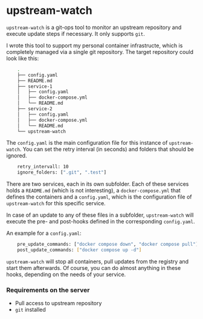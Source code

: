 # upstream-watch

`upstream-watch` is a git-ops tool to monitor an upstream repository and execute update steps if necessary.
It only supports `git`.

I wrote this tool to support my personal container infrastructe, which is completely managed via a single
git repository.
The target repository could look like this:

```sh
    .
    ├── config.yaml
    ├── README.md
    ├── service-1
    │   ├── config.yaml
    │   ├── docker-compose.yml
    │   └── README.md
    ├── service-2
    │   ├── config.yaml
    │   ├── docker-compose.yml
    │   └── README.md
    └── upstream-watch
```

The `config.yaml` is the main configuration file for this instance of `upstream-watch`.
You can set the retry interval (in seconds) and folders that should be ignored.

```sh
    retry_intervall: 10
    ignore_folders: [".git", ".test"]
```

There are two services, each in its own subfolder.
Each of these services holds a `README.md` (which is not interesting), a `docker-compose.yml` that defines
the containers and a `config.yaml`, which is the configuration file of `upstream-watch` for this specific service.

In case of an update to any of these files in a subfolder, `upstream-watch` will execute the pre- and post-hooks
defined in the corresponding `config.yaml`.

An example for a `config.yaml`:

```sh
    pre_update_commands: ["docker compose down", "docker compose pull"]
    post_update_commands: ["docker compose up -d"]
```

`upstream-watch` will stop all containers, pull updates from the registry and start them afterwards.
Of course, you can do almost anything in these hooks, depending on the needs of your service.

### Requirements on the server

* Pull access to upstream repository
* `git` installed
